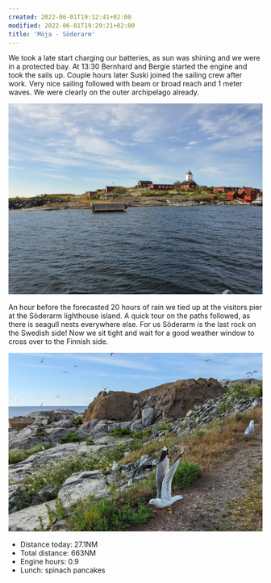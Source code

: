```yaml
---
created: 2022-06-01T19:12:41+02:00
modified: 2022-06-01T19:29:21+02:00
title: 'Möja - Söderarm'
---
```


We took a late start charging our batteries, as sun was shining and we were in a protected bay. At 13:30 Bernhard and Bergie started the engine and took the sails up. Couple hours later Suski joined the sailing crew after work. Very nice sailing followed with beam or broad reach and 1 meter waves. We were clearly on the outer archipelago already.

![Image](../2022/03899a9a71c180cd1fa0f77c5ca915ad.jpg) 

An hour before the forecasted 20 hours of rain we tied up at the visitors pier at the Söderarm lighthouse island. A quick tour on the paths followed, as there is seagull nests everywhere else. For us Söderarm is the last rock on the Swedish side! Now we sit tight and wait for a good weather window to cross over to the Finnish side.

![Image](../2022/394f6f3f40730d39391104b76add2fa1.jpg) 

* Distance today: 27.1NM
* Total distance: 663NM
* Engine hours: 0.9
* Lunch: spinach pancakes
